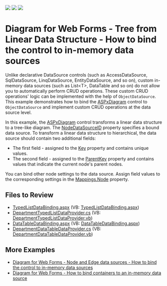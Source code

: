 <!-- default badges list -->
![](https://img.shields.io/endpoint?url=https://codecentral.devexpress.com/api/v1/VersionRange/230118732/19.2.5%2B)
[![](https://img.shields.io/badge/Open_in_DevExpress_Support_Center-FF7200?style=flat-square&logo=DevExpress&logoColor=white)](https://supportcenter.devexpress.com/ticket/details/T848292)
[![](https://img.shields.io/badge/📖_How_to_use_DevExpress_Examples-e9f6fc?style=flat-square)](https://docs.devexpress.com/GeneralInformation/403183)
<!-- default badges end -->


# Diagram for Web Forms - Tree from Linear Data Structure - How to bind the control to in-memory data sources


Unlike declarative DataSource controls (such as AccessDataSource, SqlDataSource, LinqDataSource, EntityDataSource, and so on), custom in-memory data sources (such as List\<T>, DataTable and so on) do not allow you to automatically perform CRUD operations. These custom CRUD operations' logic can be implemented with the help of `ObjectDataSource`. This example demonstrates how to bind the [ASPxDiagram](https://docs.devexpress.com/AspNet/DevExpress.Web.ASPxDiagram.ASPxDiagram) control to `ObjectDataSource` and implement custom CRUD operations at the data source level. 

In this example, the [ASPxDiagram](https://docs.devexpress.com/AspNet/DevExpress.Web.ASPxDiagram.ASPxDiagram) control transforms a linear data structure to a tree-like diagram. The  [NodeDataSourceID](https://docs.devexpress.com/AspNet/DevExpress.Web.ASPxDiagram.ASPxDiagram.NodeDataSourceID)  property specifies a bound data source. To transform a linear data structure to hierarchical, the data source should contain two additional fields:

-   The first field - assigned to the  [Key](https://docs.devexpress.com/AspNet/DevExpress.Web.ASPxDiagram.DiagramMappingInfo.Key)  property and contains unique values.
-   The second field - assigned to the  [ParentKey](https://docs.devexpress.com/AspNet/DevExpress.Web.ASPxDiagram.DiagramNodeMappingInfo.ParentKey)  property and contains values that indicate the current node's parent nodes.

You can bind other node settings to the data source. Assign field values to the corresponding settings in the  [Mappings.Node](https://docs.devexpress.com/AspNet/DevExpress.Web.ASPxDiagram.DiagramNodeMappingInfo._properties)  property.

## Files to Review

* [TypedListDataBinding.aspx](./CS/DiagramLinearDataSource/TypedListDataBinding.aspx) (VB: [TypedListDataBinding.aspx](./VB/DiagramLinearDataSource/TypedListDataBinding.aspx))
* [DepartmentTypedListDataProvider.cs](./CS/DiagramLinearDataSource/DepartmentTypedListDataProvider.cs) (VB: [DepartmentTypedListDataProvider.vb](./VB/DiagramLinearDataSource/DepartmentTypedListDataProvider.vb))
* [DataTableDataBinding.aspx](./CS/DiagramLinearDataSource/DataTableDataBinding.aspx) (VB: [DataTableDataBinding.aspx](./VB/DiagramLinearDataSource/DataTableDataBinding.aspx))
* [DepartmentDataTableDataProvider.cs](./CS/DiagramLinearDataSource/DepartmentDataTableDataProvider.cs) (VB: [DepartmentDataTableDataProvider.vb](./VB/DiagramLinearDataSource/DepartmentDataTableDataProvider.vb))


## More Examples
* [Diagram for Web Forms - Node and Edge data sources - How to bind the control to in-memory data sources](https://github.com/DevExpress-Examples/diagram-for-web-forms-node-and-edge-data-sources-how-to-bind-the-control-to-in-memory-data-sources)  
* [Diagram for Web Forms - How to bind containers to an in-memory data source](https://github.com/DevExpress-Examples/diagram-for-web-forms-how-to-bind-containers-to-an-in-memory-data-source)
